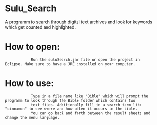 # Sulu_Search
A programm to search through digital text archives and look for keywords which get counted and highlighted.

# How to open:
                Run the suluSearch.jar file or open the project in Eclipse. Make sure to have a JRE installed on your computer.
                
# How to use: 
                Type in a file name like "Bible" which will prompt the programm to look through the Bible folder which contains two
                text files. Additionally fill in a search term like "cinnamon" to see where and how often it occurs in the bible.
                You can go back and forth between the result sheets and change the menu language.
